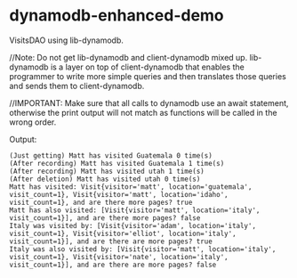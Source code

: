 # dynamodb-enhanced-demo

VisitsDAO using lib-dynamodb.

//Note: Do not get lib-dynamodb and client-dynamodb mixed up. lib-dynamodb is a layer on top of client-dynamodb that enables the programmer to write more simple queries and then translates those queries and sends them to client-dynamodb.

//IMPORTANT: Make sure that all calls to dynamodb use an await statement, otherwise the print output will not match as functions will be called in the wrong order.

Output:

```
(Just getting) Matt has visited Guatemala 0 time(s)
(After recording) Matt has visited Guatemala 1 time(s)
(After recording) Matt has visited utah 1 time(s)
(After deletion) Matt has visited utah 0 time(s)
Matt has visited: Visit{visitor='matt', location='guatemala', visit_count=1}, Visit{visitor='matt', location='idaho', visit_count=1}, and are there more pages? true
Matt has also visited: [Visit{visitor='matt', location='italy', visit_count=1}], and are there more pages? false
Italy was visited by: [Visit{visitor='adam', location='italy', visit_count=1}, Visit{visitor='elliot', location='italy', visit_count=1}], and are there are more pages? true
Italy was also visited by: [Visit{visitor='matt', location='italy', visit_count=1}, Visit{visitor='nate', location='italy', visit_count=1}], and are there are more pages? false
```

